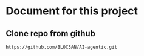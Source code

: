 # Document for this project

## Clone repo from github
```bash
https://github.com/BLOC3AN/AI-agentic.git
```